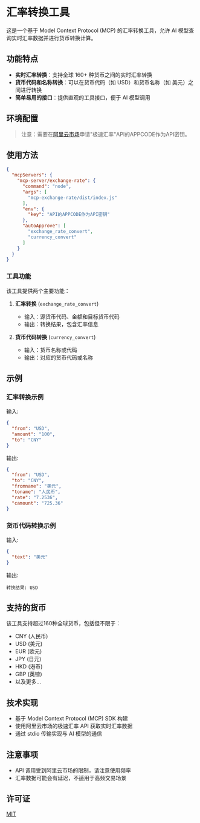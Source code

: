 # 汇率转换工具

这是一个基于 Model Context Protocol (MCP) 的汇率转换工具，允许 AI 模型查询实时汇率数据并进行货币转换计算。

## 功能特点

- **实时汇率转换**：支持全球 160+ 种货币之间的实时汇率转换
- **货币代码和名称转换**：可以在货币代码（如 USD）和货币名称（如 美元）之间进行转换
- **简单易用的接口**：提供直观的工具接口，便于 AI 模型调用

## 环境配置

> 注意：需要在[阿里云市场](https://market.aliyun.com/)申请"极速汇率"API的APPCODE作为API密钥。

## 使用方法
```json
{
  "mcpServers": {
    "mcp-server/exchange-rate": {
      "command": "node",
      "args": [
        "mcp-exchange-rate/dist/index.js"
      ],
      "env": {
        "key": "API的APPCODE作为API密钥"
      },
      "autoApprove": [
        "exchange_rate_convert",
        "currency_convert"
      ]
    }
  }
}
```
### 工具功能

该工具提供两个主要功能：

1. **汇率转换** (`exchange_rate_convert`)
   - 输入：源货币代码、金额和目标货币代码
   - 输出：转换结果，包含汇率信息

2. **货币代码转换** (`currency_convert`)
   - 输入：货币名称或代码
   - 输出：对应的货币代码或名称

## 示例

### 汇率转换示例

输入:
```json
{
  "from": "USD",
  "amount": "100",
  "to": "CNY"
}
```

输出:
```json
{
  "from": "USD",
  "to": "CNY",
  "fromname": "美元",
  "toname": "人民币",
  "rate": "7.2536",
  "camount": "725.36"
}
```

### 货币代码转换示例

输入:
```json
{
  "text": "美元"
}
```

输出:
```
转换结果: USD
```

## 支持的货币

该工具支持超过160种全球货币，包括但不限于：
- CNY (人民币)
- USD (美元)
- EUR (欧元)
- JPY (日元)
- HKD (港币)
- GBP (英镑)
- 以及更多...

## 技术实现

- 基于 Model Context Protocol (MCP) SDK 构建
- 使用阿里云市场的极速汇率 API 获取实时汇率数据
- 通过 stdio 传输实现与 AI 模型的通信

## 注意事项

- API 调用受到阿里云市场的限制，请注意使用频率
- 汇率数据可能会有延迟，不适用于高频交易场景

## 许可证

[MIT](LICENSE)